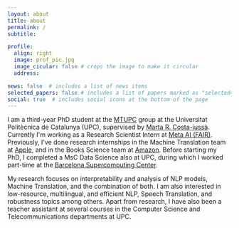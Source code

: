 ```yaml
---
layout: about
title: about
permalink: /
subtitle:

profile:
  align: right
  image: prof_pic.jpg
  image_cicular: false # crops the image to make it circular
  address:

news: false  # includes a list of news items
selected_papers: false # includes a list of papers marked as "selected={true}"
social: true  # includes social icons at the bottom of the page
---
```


I am a third-year PhD student at the [MTUPC](https://mt.cs.upc.edu/) group at the Universitat Politècnica de Catalunya (UPC), supervised by [Marta R. Costa-jussà](https://costa-jussa.com/). Currently I'm working as a Research Scientist Intern at [Meta AI (FAIR)](https://ai.facebook.com/). Previously, I've done research internships in the Machine Translation team at [Apple](https://www.apple.com/), and in the Books Science team at [Amazon](https://www.amazon.science/). Before starting my PhD, I completed a MsC Data Science also at UPC, during which I worked part-time at the [Barcelona Supercomputing Center](https://www.bsc.es/).

My research focuses on interpretability and analysis of NLP models, Machine Translation, and the combination of both. I am also interested in low-resource, multilingual, and efficient NLP, Speech Translation, and robustness topics among others. Apart from research, I have also been a teacher assistant at several courses in the Computer Science and Telecommunications departments at UPC.